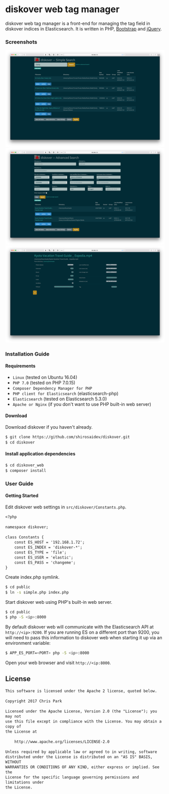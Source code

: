 # diskover web tag manager

diskover web tag manager is a front-end for managing the tag field in diskover indices in Elasticsearch.
It is written in PHP, [Bootstrap](http://getbootstrap.com/) and [jQuery](https://jquery.com/).

### Screenshots

![diskover web search simple](docs/diskover-web-search-simple-screenshot.png?raw=True)
![diskover web search advanced](docs/diskover-web-search-advanced-screenshot.png?raw=True)
![diskover web search file view](docs/diskover-web-fileview-screenshot.png?raw=True)

### Installation Guide

#### Requirements

* `Linux` (tested on Ubuntu 16.04)
* `PHP 7.0` (tested on PHP 7.0.15)
* `Composer Dependency Manager for PHP`
* `PHP client for Elasticsearch` (elasticsearch-php)
* `Elasticsearch` (tested on Elasticsearch 5.3.0)
* `Apache or Nginx` (if you don't want to use PHP built-in web server)

#### Download

Download diskover if you haven't already.

```sh
$ git clone https://github.com/shirosaidev/diskover.git
$ cd diskover
```

#### Install application dependencies

```sh
$ cd diskover_web
$ composer install
```


### User Guide

#### Getting Started

Edit diskover web settings in `src/diskover/Constants.php`.

```
<?php

namespace diskover;

class Constants {
    const ES_HOST = '192.168.1.72';
    const ES_INDEX = 'diskover-*';
    const ES_TYPE = 'file';
    const ES_USER = 'elastic';
    const ES_PASS = 'changeme';
}
```

Create index.php symlink.

```sh
$ cd public
$ ln -s simple.php index.php
```

Start diskover web using PHP's built-in web server.

```sh
$ cd public
$ php -S <ip>:8000
```

By default diskover web will communicate with the Elasticsearch API at `http://<ip>:9200`. If you are running ES 
on a different port than 9200, you will need to pass this information to diskover web when starting
it up via an environment variable:

```sh
$ APP_ES_PORT=<PORT> php -S <ip>:8000
```

Open your web browser and visit `http://<ip:8000`.


## License

```
This software is licensed under the Apache 2 license, quoted below.

Copyright 2017 Chris Park

Licensed under the Apache License, Version 2.0 (the "License"); you may not
use this file except in compliance with the License. You may obtain a copy of
the License at

    http://www.apache.org/licenses/LICENSE-2.0

Unless required by applicable law or agreed to in writing, software
distributed under the License is distributed on an "AS IS" BASIS, WITHOUT
WARRANTIES OR CONDITIONS OF ANY KIND, either express or implied. See the
License for the specific language governing permissions and limitations under
the License.
```
